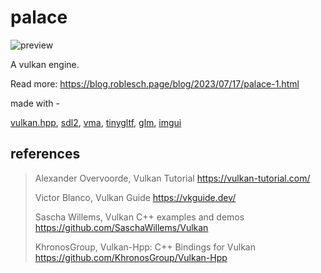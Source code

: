 # palace

![preview](https://blog.roblesch.page/assets/images/palace/preview.jpg)

A vulkan engine.

Read more: https://blog.roblesch.page/blog/2023/07/17/palace-1.html

made with -

[vulkan.hpp](https://github.com/KhronosGroup/Vulkan-Hpp), [sdl2](https://github.com/libsdl-org/SDL), [vma](https://github.com/GPUOpen-LibrariesAndSDKs/VulkanMemoryAllocator), [tinygltf](https://github.com/syoyo/tinygltf), [glm](https://github.com/g-truc/glm), [imgui](https://github.com/ocornut/imgui)

## references

> Alexander Overvoorde, Vulkan Tutorial https://vulkan-tutorial.com/
> 
> Victor Blanco, Vulkan Guide https://vkguide.dev/
> 
> Sascha Willems, Vulkan C++ examples and demos https://github.com/SaschaWillems/Vulkan
> 
> KhronosGroup, Vulkan-Hpp: C++ Bindings for Vulkan https://github.com/KhronosGroup/Vulkan-Hpp
